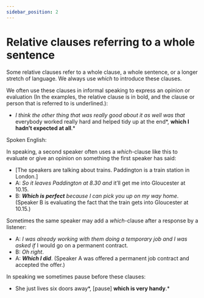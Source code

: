 ```yaml
---
sidebar_position: 2
---
```


# Relative clauses referring to a whole sentence

Some relative clauses refer to a whole clause, a whole sentence, or a longer stretch of language. We always use *which* to introduce these clauses.

We often use these clauses in informal speaking to express an opinion or evaluation (In the examples, the relative clause is in bold, and the clause or person that is referred to is underlined.):

- *I think the other thing that was really good about it as well was that* everybody worked really hard and helped tidy up at the end*, **which I hadn’t expected at all**.*

Spoken English:

In speaking, a second speaker often uses a *which*\-clause like this to evaluate or give an opinion on something the first speaker has said:

- \[The speakers are talking about trains. Paddington is a train station in London.\]
- A: *So it leaves Paddington at 8.30 and* it’ll get me into Gloucester at 10.15.
- B: ***Which is perfect*** *because I can pick you up on my way home*. (Speaker B is evaluating the fact that the train gets into Gloucester at 10.15.)

Sometimes the same speaker may add a *which*\-clause after a response by a listener:

- A: *I was already working with them doing a temporary job and I was asked if* I would go on a permanent contract.
- B: *Oh right*.
- A: ***Which I did***. (Speaker A was offered a permanent job contract and accepted the offer.)

In speaking we sometimes pause before these clauses:

- She just lives six doors away*, \[pause\] **which is very handy**.*

